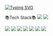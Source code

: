 [![Typing SVG](https://readme-typing-svg.demolab.com?font=Open+Sans&weight=500&pause=1000&color=188AF7&width=435&lines=Hi%2C+I'm+Tae-Woong+Choe;(or+you+can+call+me+%22Lance%22))](https://git.io/typing-svg)

📚Tech Stack📚
<img src="https://img.shields.io/badge/react-61DAFB?style=flat-square&logo=html5&logoColor=white"/>
<img src="https://img.shields.io/badge/vuedotjs-4FC08D?style=flat-square&logo=html5&logoColor=white"/>

<img src="https://img.shields.io/badge/JavaScript-F7DF1E?style=flat-square&logo=html5&logoColor=white"/>
<img src="https://img.shields.io/badge/cplusplus-00599C?style=flat-square&logo=html5&logoColor=white"/>
<img src="https://img.shields.io/badge/python-3776AB?style=flat-square&logo=html5&logoColor=white"/>
<img src="https://img.shields.io/badge/html5-E34F26?style=flat-square&logo=html5&logoColor=white"/>
<img src="https://img.shields.io/badge/css-663399?style=flat-square&logo=html5&logoColor=white"/>

<img src="https://img.shields.io/badge/R-276DC3?style=flat-square&logo=html5&logoColor=white"/>
<img src="https://img.shields.io/badge/github-181717?style=flat-square&logo=html5&logoColor=white"/>
